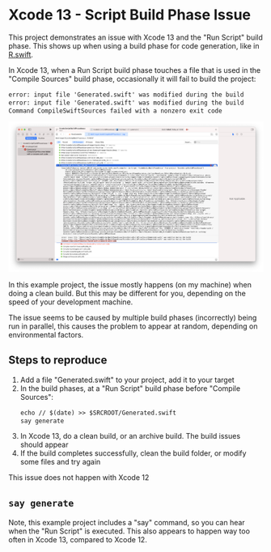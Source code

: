 #  Xcode 13 - Script Build Phase Issue

This project demonstrates an issue with Xcode 13 and the "Run Script" build phase. This shows up when using a build phase for code generation, like in [R.swift](https://github.com/mac-cain13/R.swift/issues/719).

In Xcode 13, when a Run Script build phase touches a file that is used in the "Compile Sources" build phase, occasionally it will fail to build the project:

```
error: input file 'Generated.swift' was modified during the build
error: input file 'Generated.swift' was modified during the build
Command CompileSwiftSources failed with a nonzero exit code
```

![Build output screenshot](images/xcode-13-screenshot.png)

In this example project, the issue mostly happens (on my machine) when doing a clean build. But this may be different for you, depending on the speed of your development machine.

The issue seems to be caused by multiple build phases (incorrectly) being run in parallel, this causes the problem to appear at random, depending on environmental factors.

## Steps to reproduce

1. Add a file "Generated.swift" to your project, add it to your target
1. In the build phases, at a "Run Script" build phase before "Compile Sources":
   ```
   echo // $(date) >> $SRCROOT/Generated.swift
   say generate
   ```
1. In Xcode 13, do a clean build, or an archive build. The build issues should appear
1. If the build completes successfully, clean the build folder, or modify some files and try again

This issue does not happen with Xcode 12

## `say generate`

Note, this example project includes a "say" command, so you can hear when the "Run Script" is executed. This also appears to happen way too often in Xcode 13, compared to Xcode 12.
